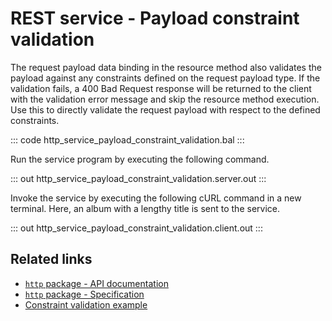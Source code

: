# REST service - Payload constraint validation

The request payload data binding in the resource method also validates the payload against any constraints defined on the request payload type. If the validation fails, a 400 Bad Request response will be returned to the client with the validation error message and skip the resource method execution. Use this to directly validate the request payload with respect to the defined constraints.

::: code http_service_payload_constraint_validation.bal :::

Run the service program by executing the following command.

::: out http_service_payload_constraint_validation.server.out :::

Invoke the service by executing the following cURL command in a new terminal. Here, an album with a lengthy title is sent to the service.

::: out http_service_payload_constraint_validation.client.out :::

## Related links
- [`http` package - API documentation](https://lib.ballerina.io/ballerina/http/latest/)
- [`http` package - Specification](/spec/http/)
- [Constraint validation example](/learn/by-example/constraint-validations/)
